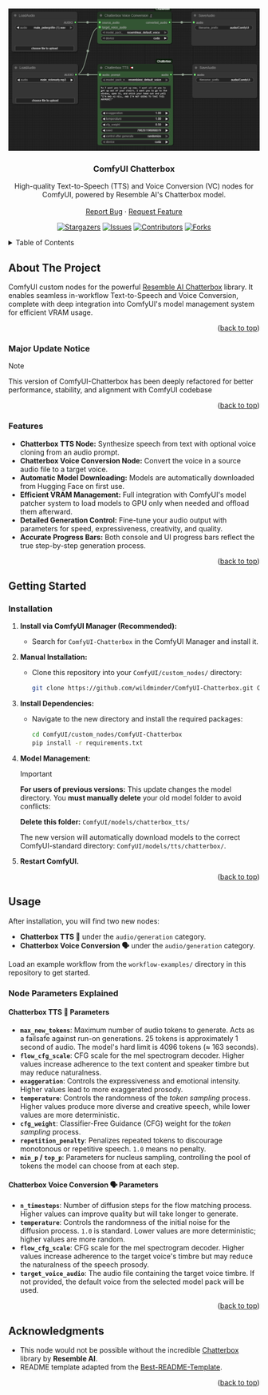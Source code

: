 <!-- Improved compatibility of back to top link: See: https://github.com/othneildrew/Best-README-Template/pull/73 -->
<a id="readme-top"></a>

<!-- PROJECT LOGO -->
<br />
<div align="center">
  <a href="https://github.com/wildminder/ComfyUI-Chatterbox">
    <img src="./assets/preview.png" alt="Chatterbox Nodes in ComfyUI">
  </a>

  <h3 align="center">ComfyUI Chatterbox</h3>

  <p align="center">
    High-quality Text-to-Speech (TTS) and Voice Conversion (VC) nodes for ComfyUI, powered by Resemble AI's Chatterbox model.
    <br />
    <br />
    <a href="https://github.com/wildminder/ComfyUI-Chatterbox/issues/new?labels=bug&template=bug-report---.md">Report Bug</a>
    ·
    <a href="https://github.com/wildminder/ComfyUI-Chatterbox/issues/new?labels=enhancement&template=feature-request---.md">Request Feature</a>

<!-- PROJECT SHIELDS -->
[![Stargazers][stars-shield]][stars-url]
[![Issues][issues-shield]][issues-url]
[![Contributors][contributors-shield]][contributors-url]
[![Forks][forks-shield]][forks-url]
  </p>

</div>

<!-- TABLE OF CONTENTS -->
<details>
  <summary>Table of Contents</summary>
  <ol>
    <li>
      <a href="#about-the-project">About The Project</a>
      <ul>
        <li><a href="#major-update-notice">Major Update Notice</a></li>
        <li><a href="#features">Features</a></li>
      </ul>
    </li>
    <li>
      <a href="#getting-started">Getting Started</a>
      <ul>
        <li><a href="#installation">Installation</a></li>
      </ul>
    </li>
    <li><a href="#usage">Usage</a>
        <ul>
        <li><a href="#node-parameters-explained">Node Parameters Explained</a></li>
      </ul>
    </li>
    <li><a href="#roadmap">Roadmap</a></li>
    <li><a href="#contributing">Contributing</a></li>
    <li><a href="#acknowledgments">Acknowledgments</a></li>
  </ol>
</details>

<!-- ABOUT THE PROJECT -->
## About The Project

ComfyUI custom nodes for the powerful [Resemble AI Chatterbox](https://github.com/resemble-ai/chatterbox) library. It enables seamless in-workflow Text-to-Speech and Voice Conversion, complete with deep integration into ComfyUI's model management system for efficient VRAM usage.


<p align="right">(<a href="#readme-top">back to top</a>)</p>

### Major Update Notice

> [!NOTE]
> This version of ComfyUI-Chatterbox has been deeply refactored for better performance, stability, and alignment with ComfyUI codebase

<p align="right">(<a href="#readme-top">back to top</a>)</p>

### Features

*   **Chatterbox TTS Node:** Synthesize speech from text with optional voice cloning from an audio prompt.
*   **Chatterbox Voice Conversion Node:** Convert the voice in a source audio file to a target voice.
*   **Automatic Model Downloading:** Models are automatically downloaded from Hugging Face on first use.
*   **Efficient VRAM Management:** Full integration with ComfyUI's model patcher system to load models to GPU only when needed and offload them afterward.
*   **Detailed Generation Control:** Fine-tune your audio output with parameters for speed, expressiveness, creativity, and quality.
*   **Accurate Progress Bars:** Both console and UI progress bars reflect the true step-by-step generation process.

<p align="right">(<a href="#readme-top">back to top</a>)</p>

<!-- GETTING STARTED -->
## Getting Started

### Installation

1.  **Install via ComfyUI Manager (Recommended):**
    *   Search for `ComfyUI-Chatterbox` in the ComfyUI Manager and install it.

2.  **Manual Installation:**
    *   Clone this repository into your `ComfyUI/custom_nodes/` directory:
        ```bash
        git clone https://github.com/wildminder/ComfyUI-Chatterbox.git ComfyUI/custom_nodes/ComfyUI-Chatterbox
        ```

3.  **Install Dependencies:**
    *   Navigate to the new directory and install the required packages:
        ```bash
        cd ComfyUI/custom_nodes/ComfyUI-Chatterbox
        pip install -r requirements.txt
        ```

4.  **Model Management:**
    > [!IMPORTANT]
    > **For users of previous versions:** This update changes the model directory. You **must manually delete** your old model folder to avoid conflicts:
    >
    > **Delete this folder:** `ComfyUI/models/chatterbox_tts/`
    >
    > The new version will automatically download models to the correct ComfyUI-standard directory: `ComfyUI/models/tts/chatterbox/`.

5.  **Restart ComfyUI.**

<p align="right">(<a href="#readme-top">back to top</a>)</p>

<!-- USAGE EXAMPLES -->
## Usage

After installation, you will find two new nodes:
*   **Chatterbox TTS 📢** under the `audio/generation` category.
*   **Chatterbox Voice Conversion 🗣️** under the `audio/generation` category.

Load an example workflow from the `workflow-examples/` directory in this repository to get started.

### Node Parameters Explained

#### Chatterbox TTS 📢 Parameters
  
  *   **`max_new_tokens`**: Maximum number of audio tokens to generate. Acts as a failsafe against run-on generations. 25 tokens is approximately 1 second of audio. The model's hard limit is 4096 tokens (≈ 163 seconds).
  *   **`flow_cfg_scale`**: CFG scale for the mel spectrogram decoder. Higher values increase adherence to the text content and speaker timbre but may reduce naturalness.
  *   **`exaggeration`**: Controls the expressiveness and emotional intensity. Higher values lead to more exaggerated prosody.
  *   **`temperature`**: Controls the randomness of the *token sampling* process. Higher values produce more diverse and creative speech, while lower values are more deterministic.
  *   **`cfg_weight`**: Classifier-Free Guidance (CFG) weight for the *token sampling* process.
  *   **`repetition_penalty`**: Penalizes repeated tokens to discourage monotonous or repetitive speech. `1.0` means no penalty.
  *   **`min_p` / `top_p`**: Parameters for nucleus sampling, controlling the pool of tokens the model can choose from at each step.
  

#### Chatterbox Voice Conversion 🗣️ Parameters
  
  *   **`n_timesteps`**: Number of diffusion steps for the flow matching process. Higher values can improve quality but will take longer to generate.
  *   **`temperature`**: Controls the randomness of the initial noise for the diffusion process. `1.0` is standard. Lower values are more deterministic; higher values are more random.
  *   **`flow_cfg_scale`**: CFG scale for the mel spectrogram decoder. Higher values increase adherence to the target voice's timbre but may reduce the naturalness of the speech prosody.
  *   **`target_voice_audio`**: The audio file containing the target voice timbre. If not provided, the default voice from the selected model pack will be used.


<p align="right">(<a href="#readme-top">back to top</a>)</p>


<!-- ACKNOWLEDGMENTS -->
## Acknowledgments

*   This node would not be possible without the incredible [Chatterbox](https://github.com/resemble-ai/chatterbox) library by **Resemble AI**.
*   README template adapted from the [Best-README-Template](https://github.com/othneildrew/Best-README-Template).

<p align="right">(<a href="#readme-top">back to top</a>)</p>

<!-- MARKDOWN LINKS & IMAGES -->
[contributors-shield]: https://img.shields.io/github/contributors/wildminder/ComfyUI-Chatterbox.svg?style=for-the-badge
[contributors-url]: https://github.com/wildminder/ComfyUI-Chatterbox/graphs/contributors
[forks-shield]: https://img.shields.io/github/forks/wildminder/ComfyUI-Chatterbox.svg?style=for-the-badge
[forks-url]: https://github.com/wildminder/ComfyUI-Chatterbox/network/members
[stars-shield]: https://img.shields.io/github/stars/wildminder/ComfyUI-Chatterbox.svg?style=for-the-badge
[stars-url]: https://github.com/wildminder/ComfyUI-Chatterbox/stargazers
[issues-shield]: https://img.shields.io/github/issues/wildminder/ComfyUI-Chatterbox.svg?style=for-the-badge
[issues-url]: https://github.com/wildminder/ComfyUI-Chatterbox/issues
